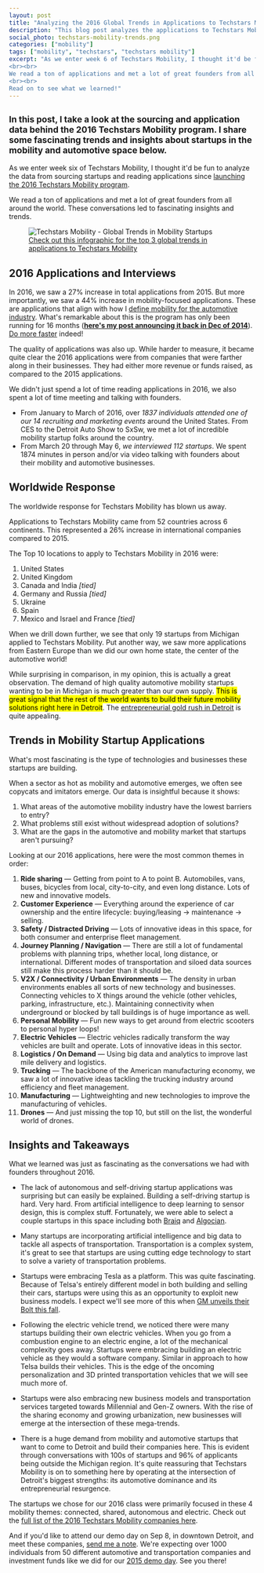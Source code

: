 ```yaml
---
layout: post
title: "Analyzing the 2016 Global Trends in Applications to Techstars Mobility"
description: "This blog post analyzes the applications to Techstars Mobility in 2016. Insights and trends across the global mobility and automotive market are shared."
social_photo: techstars-mobility-trends.png
categories: ["mobility"]
tags: ["mobility", "techstars", "techstars mobility"]
excerpt: "As we enter week 6 of Techstars Mobility, I thought it'd be fun to analyze the data from sourcing startups and reading applications since launching the 2016 Techstars Mobility program.
<br><br>
We read a ton of applications and met a lot of great founders from all around the world. These conversations led to fascinating insights and trends.
<br><br>
Read on to see what we learned!"
---
```

<h2 class="sub-title"><small>In this post, I take a look at the sourcing and application data behind the 2016 Techstars Mobility program. I share some fascinating trends and insights about startups in the mobility and automotive space below.</small></h2>

As we enter week six of Techstars Mobility, I thought it'd be fun to analyze the data from sourcing startups and reading applications since [launching the 2016 Techstars Mobility program](http://tedserbinski.com/mobility/techstars-mobility-kicks-off-second-year-of-accelerator-program-in-detroit/).

We read a ton of applications and met a lot of great founders from all around the world. These conversations led to fascinating insights and trends.

<figure class="wide">
  <img src="{% asset_path techstars-mobility-trends.png %}" alt="Techstars Mobility - Global Trends in Mobility Startups">
  <figcaption>
    <a href="http://www.techstars.com/uploads/mobility_infographic-5.png">Check out this infographic for the top 3 global trends in applications to Techstars Mobility</a>
  </figcaption>
</figure>

## 2016 Applications and Interviews

In 2016, we saw a 27% increase in total applications from 2015. But more importantly, we saw a 44% increase in mobility-focused applications. These are applications that align with how I [define mobility for the automotive industry](http://tedserbinski.com/mobility/defining-mobility-for-the-automotive-industry/). What's remarkable about this is the program has only been running for 16 months (**[here's my post announcing it back in Dec of 2014](http://tedserbinski.com/detroit/joining-techstars-in-detroit/)**). [Do more faster](http://domorefaster.techstars.com/) indeed!

The quality of applications was also up. While harder to measure, it became quite clear the 2016 applications were from companies that were farther along in their businesses. They had either more revenue or funds raised, as compared to the 2015 applications.

We didn't just spend a lot of time reading applications in 2016, we also spent a lot of time meeting and talking with founders.

- From January to March of 2016, over *1837 individuals attended one of our 14 recruiting and marketing events* around the United States. From CES to the Detroit Auto Show to SxSw, we met a lot of incredible mobility startup folks around the country.
- From March 20 through May 6, *we interviewed 112 startups*. We spent 1874 minutes in person and/or via video talking with founders about their mobility and automotive businesses.


## Worldwide Response

The worldwide response for Techstars Mobility has blown us away.

Applications to Techstars Mobility came from 52 countries across 6 continents. This represented a 26% increase in international companies compared to 2015.

The Top 10 locations to apply to Techstars Mobility in 2016 were:

1. United States
2. United Kingdom
3. Canada and India *[tied]*
5. Germany and Russia *[tied]*
7. Ukraine
8. Spain
9. Mexico and Israel and France *[tied]*

When we drill down further, we see that only 19 startups from Michigan applied to Techstars Mobility. Put another way, we saw more applications from Eastern Europe than we did our own home state, the center of the automotive world!

While surprising in comparison, in my opinion, this is actually a great observation. The demand of high quality automotive mobility startups wanting to be in Michigan is much greater than our own supply. <mark>This is great signal that the rest of the world wants to build their future mobility solutions right here in Detroit</mark>. The [entrepreneurial gold rush in Detroit](http://tedserbinski.com/detroit/the-entrepreneurial-gold-rush-why-i-moved-from-san-francisco-to-detroit/) is quite appealing.


## Trends in Mobility Startup Applications

What's most fascinating is the type of technologies and businesses these startups are building.

When a sector as hot as mobility and automotive emerges, we often see copycats and imitators emerge. Our data is insightful because it shows:

1. What areas of the automotive mobility industry have the lowest barriers to entry?
2. What problems still exist without widespread adoption of solutions?
3. What are the gaps in the automotive and mobility market that startups aren't pursuing?

Looking at our 2016 applications, here were the most common themes in order:

1. **Ride sharing** — Getting from point to A to point B. Automobiles, vans, buses, bicycles from local, city-to-city, and even long distance. Lots of new and innovative models.
2. **Customer Experience** — Everything around the experience of car ownership and the entire lifecycle: buying/leasing -> maintenance -> selling.
3. **Safety / Distracted Driving** — Lots of innovative ideas in this space, for both consumer and enterprise fleet management.
4. **Journey Planning / Navigation** — There are still a lot of fundamental problems with planning trips, whether local, long distance, or international. Different modes of transportation and siloed data sources still make this process harder than it should be.
5. **V2X / Connectivity / Urban Environments** — The density in urban environments enables all sorts of new technology and businesses. Connecting vehicles to X things around the vehicle (other vehicles, parking, infrastructure, etc.). Maintaining connectivity when underground or blocked by tall buildings is of huge importance as well.
6. **Personal Mobility** — Fun new ways to get around from electric scooters to personal hyper loops!
7. **Electric Vehicles** — Electric vehicles radically transform the way vehicles are built and operate. Lots of innovative ideas in this sector.
8. **Logistics / On Demand** — Using big data and analytics to improve last mile delivery and logistics.
9. **Trucking** — The backbone of the American manufacturing economy, we saw a lot of innovative ideas tackling the trucking industry around efficiency and fleet management.
10. **Manufacturing** — Lightweighting and new technologies to improve the manufacturing of vehicles.
11. **Drones** — And just missing the top 10, but still on the list, the wonderful world of drones.



## Insights and Takeaways

What we learned was just as fascinating as the conversations we had with founders throughout 2016.

- The lack of autonomous and self-driving startup applications was surprising but can easily be explained. Building a self-driving startup is hard. Very hard. From artificial intelligence to deep learning to sensor design, this is complex stuff. Fortunately, we were able to select a couple startups in this space including both [Braiq](http://braiq.net/) and [Algocian](http://algocian.com/).

- Many startups are incorporating artificial intelligence and big data to tackle all aspects of transportation. Transportation is a complex system, it's great to see that startups are using cutting edge technology to start to solve a variety of transportation problems.

- Startups were embracing Tesla as a platform. This was quite fascinating. Because of Telsa's entirely different model in both building and selling their cars, startups were using this as an opportunity to exploit new business models. I expect we'll see more of this when [GM unveils their Bolt this fall](http://www.chevrolet.com/bolt-ev-electric-vehicle.html).

- Following the electric vehicle trend, we noticed there were many startups building their own electric vehicles. When you go from a combustion engine to an electric engine, a lot of the mechanical complexity goes away. Startups were embracing building an electric vehicle as they would a software company. Similar in approach to how Telsa builds their vehicles. This is the edge of the oncoming personalization and 3D printed transportation vehicles that we will see much more of.

- Startups were also embracing new business models and transportation services targeted towards Millennial and Gen-Z owners. With the rise of the sharing economy and growing urbanization, new businesses will emerge at the intersection of these mega-trends.

- There is a huge demand from mobility and automotive startups that want to come to Detroit and build their companies here. This is evident through conversations with 100s of startups and 96% of applicants being outside the Michigan region. It's quite reassuring that Techstars Mobility is on to something here by operating at the intersection of Detroit's biggest strengths: its automotive dominance and its entrepreneurial resurgence.

The startups we chose for our 2016 class were primarily focused in these 4 mobility themes: connected, shared, autonomous and electric. Check out the [full list of the 2016 Techstars Mobility companies here](http://tedserbinski.com/mobility/introducing-the-techstars-mobility-class-of-2016/).

And if you'd like to attend our demo day on Sep 8, in downtown Detroit, and meet these companies, [send me a note](http://tedserbinski.com/contact/). We're expecting over 1000 individuals from 50 different automotive and transportation companies and investment funds like we did for our [2015 demo day](https://www.youtube.com/watch?v=el78Qj9dVBM). See you there!
